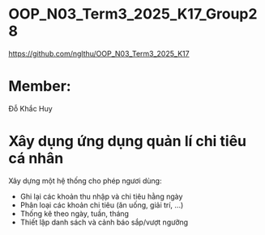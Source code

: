 # OOP_N03_Term3_2025_K17_Group28
https://github.com/nglthu/OOP_N03_Term3_2025_K17
# Member:
  Đỗ Khắc Huy

# Xây dụng ứng dụng quản lí chi tiêu cá nhân

Xây dựng một hệ thống cho phép ngươi dùng:
+ Ghi lại các khoản thu nhập và chi tiêu hằng ngày
+ Phân loại các khoản chi tiêu (ăn uống, giải trí, ...)
+ Thống kê theo ngày, tuần, tháng
+ Thiết lập danh sách và cảnh báo sắp/vượt ngưỡng
